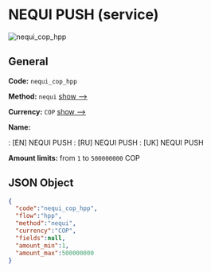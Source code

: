 
# NEQUI PUSH (service) 
![nequi_cop_hpp](https://static.openfintech.io/payment_methods/nequi_cop_hpp/logo.svg?w=400&c=v0.59.26#w200)  

## General 
 
**Code:** `nequi_cop_hpp` 
 
**Method:** `nequi` 
 [show -->](/payment-methods/nequi/) 
 
**Currency:** `COP` [show -->](/currencies/COP/) 
 
**Name:** 
 
:	[EN] NEQUI PUSH 
:	[RU] NEQUI PUSH 
:	[UK] NEQUI PUSH 
 
**Amount limits:** from `1` to `500000000` COP 

## JSON Object 

```json
{
  "code":"nequi_cop_hpp",
  "flow":"hpp",
  "method":"nequi",
  "currency":"COP",
  "fields":null,
  "amount_min":1,
  "amount_max":500000000
}
```  
